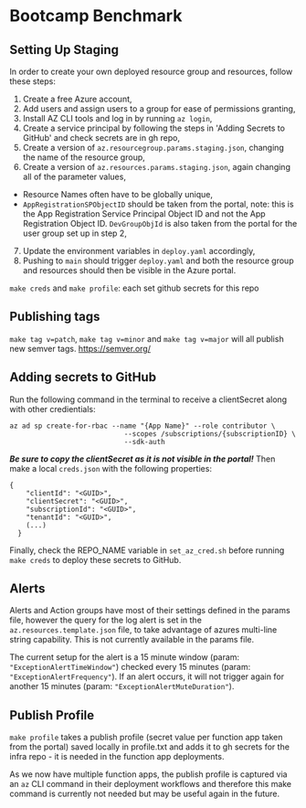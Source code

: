 # Bootcamp Benchmark

## Setting Up Staging

In order to create your own deployed resource group and resources, follow these steps:

1. Create a free Azure account,
2. Add users and assign users to a group for ease of permissions granting,
3. Install AZ CLI tools and log in by running `az login`,
4. Create a service principal by following the steps in 'Adding Secrets to GitHub' and check secrets are in gh repo,
5. Create a version of `az.resourcegroup.params.staging.json`, changing the name of the resource group,
6. Create a version of `az.resources.params.staging.json`, again changing all of the parameter values,

- Resource Names often have to be globally unique,
- `AppRegistrationSPObjectID` should be taken from the portal, note: this is the App Registration Service Principal Object ID and not the App Registration Object ID.
  `DevGroupObjId` is also taken from the portal for the user group set up in step 2,

7. Update the environment variables in `deploy.yaml` accordingly,
8. Pushing to `main` should trigger `deploy.yaml` and both the resource group and resources should then be visible in the Azure portal.

`make creds` and `make profile`: each set github secrets for this repo

## Publishing tags

`make tag v=patch`, `make tag v=minor` and `make tag v=major` will all publish new semver tags.
https://semver.org/

## Adding secrets to GitHub

Run the following command in the terminal to receive a clientSecret along with other credientials:

```
az ad sp create-for-rbac --name "{App Name}" --role contributor \
                            --scopes /subscriptions/{subscriptionID} \
                            --sdk-auth

```

**_Be sure to copy the clientSecret as it is not visible in the portal!_** Then make a local `creds.json` with the following properties:

```
{
    "clientId": "<GUID>",
    "clientSecret": "<GUID>",
    "subscriptionId": "<GUID>",
    "tenantId": "<GUID>",
    (...)
  }
```

Finally, check the REPO_NAME variable in `set_az_cred.sh` before running `make creds` to deploy these secrets to GitHub.

## Alerts

Alerts and Action groups have most of their settings defined in the params file, however the query for the log alert is set in the `az.resources.template.json` file, to take advantage of azures multi-line string capability. This is not currently available in the params file.

The current setup for the alert is a 15 minute window (param: `"ExceptionAlertTimeWindow"`) checked every 15 minutes (param: `"ExceptionAlertFrequency"`). If an alert occurs, it will not trigger again for another 15 minutes (param: `"ExceptionAlertMuteDuration"`).

## Publish Profile

`make profile` takes a publish profile (secret value per function app taken from the portal) saved locally in profile.txt and adds it to gh secrets for the infra repo - it is needed in the function app deployments.

As we now have multiple function apps, the publish profile is captured via an `az` CLI command in their deployment workflows and therefore this make command is currently not needed but may be useful again in the future.
